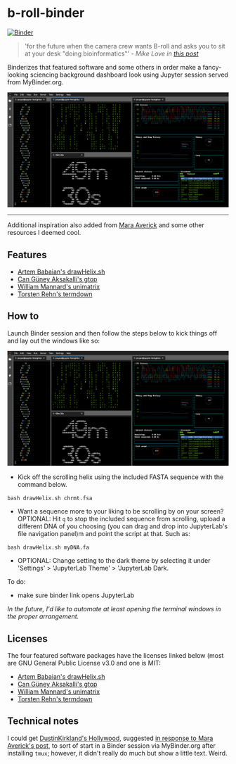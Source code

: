 # b-roll-binder

[![Binder](https://mybinder.org/badge_logo.svg)](https://mybinder.org/v2/gh/fomightez/b-roll-binder/master?urlpath=lab)

>'for the future when the camera crew wants B-roll and asks you to sit at your desk "doing bioinformatics"'  - *Mike Love in [this post](https://twitter.com/mikelove/status/1011270925868781568)*

Binderizes that featured software and some others in order make a fancy-looking sciencing background dashboard look using Jupyter session served from MyBinder.org.

![b-roll_layout_look](imgs/sciencing_JupyterLab.png)

-----

Additional inspiration also added from [Mara Averick](https://twitter.com/dataandme/status/1119027392838799361) and some other resources I deemed cool.

## Features
- [Artem Babaian's drawHelix.sh](https://github.com/bioSyntax/bioSyntax/blob/master/dev/scripts/drawHelix.sh)
- [Can Güney Aksakalli's gtop](https://github.com/aksakalli/gtop)
- [William Mannard's unimatrix](https://github.com/will8211/unimatrix)
- [Torsten Rehn's termdown](https://github.com/trehn/termdown)

## How to

Launch Binder session and then follow the steps below to kick things off and lay out the windows like so:

![b-roll_layout_look](imgs/sciencing_JupyterLab.png)

- Kick off the scrolling helix using the included FASTA sequence with the command below.

```shell
bash drawHelix.sh chrmt.fsa
```

- Want a sequence more to your liking to be scrolling by on your screen? OPTIONAL: Hit `q` to stop the included sequence from scrolling, upload a different DNA of you choosing (you can drag and drop into JupyterLab's file navigation panel)m and point the script at that. Such as:

 ```shell
bash drawHelix.sh myDNA.fa
```

- OPTIONAL: Change setting to the dark theme by selecting it under 'Settings' > 'JupyterLab Theme' > 'JupyterLab Dark.

To do:
- make sure binder link opens JupyterLab

*In the future, I'd like to automate at least opening the terminal windows in the proper arrangement.*

## Licenses

The four featured software packages have the licenses linked below (most are GNU General Public License v3.0 and one is MIT:

- [Artem Babaian's drawHelix.sh](https://github.com/bioSyntax/bioSyntax/blob/master/LICENSE.md)
- [Can Güney Aksakalli's gtop](https://github.com/aksakalli/gtop/blob/master/LICENSE)
- [William Mannard's unimatrix](https://github.com/will8211/unimatrix/blob/master/LICENSE)
- [Torsten Rehn's termdown](https://github.com/trehn/termdown/blob/master/LICENSE)


## Technical notes

I could get [DustinKirkland's Hollywood](https://github.com/dustinkirkland/hollywood), suggested [in response to Mara Averick's post](https://twitter.com/yeedle/status/1119101335238926338), to sort of start in a Binder session via MyBinder.org after installing `tmux`; however, it didn't really do much but show a little text. Weird.
